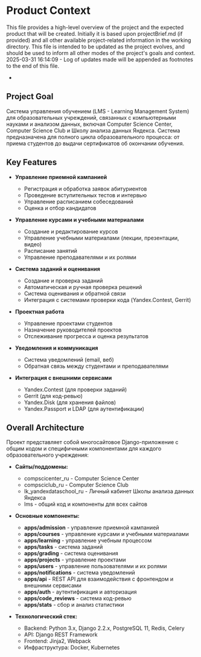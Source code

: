 # Product Context

This file provides a high-level overview of the project and the expected product that will be created. Initially it is based upon projectBrief.md (if provided) and all other available project-related information in the working directory. This file is intended to be updated as the project evolves, and should be used to inform all other modes of the project's goals and context.
2025-03-31 16:14:09 - Log of updates made will be appended as footnotes to the end of this file.

*

## Project Goal

Система управления обучением (LMS - Learning Management System) для образовательных учреждений, связанных с компьютерными науками и анализом данных, включая Computer Science Center, Computer Science Club и Школу анализа данных Яндекса. Система предназначена для полного цикла образовательного процесса: от приема студентов до выдачи сертификатов об окончании обучения.

## Key Features

* **Управление приемной кампанией**
  - Регистрация и обработка заявок абитуриентов
  - Проведение вступительных тестов и интервью
  - Управление расписанием собеседований
  - Оценка и отбор кандидатов

* **Управление курсами и учебными материалами**
  - Создание и редактирование курсов
  - Управление учебными материалами (лекции, презентации, видео)
  - Расписание занятий
  - Управление преподавателями и их ролями

* **Система заданий и оценивания**
  - Создание и проверка заданий
  - Автоматическая и ручная проверка решений
  - Система оценивания и обратной связи
  - Интеграция с системами проверки кода (Yandex.Contest, Gerrit)

* **Проектная работа**
  - Управление проектами студентов
  - Назначение руководителей проектов
  - Отслеживание прогресса и оценка результатов

* **Уведомления и коммуникация**
  - Система уведомлений (email, веб)
  - Обратная связь между студентами и преподавателями

* **Интеграция с внешними сервисами**
  - Yandex.Contest (для проверки заданий)
  - Gerrit (для код-ревью)
  - Yandex.Disk (для хранения файлов)
  - Yandex.Passport и LDAP (для аутентификации)

## Overall Architecture

Проект представляет собой многосайтовое Django-приложение с общим кодом и специфичными компонентами для каждого образовательного учреждения:

* **Сайты/поддомены:**
  - compscicenter_ru - Computer Science Center
  - compsciclub_ru - Computer Science Club
  - lk_yandexdataschool_ru - Личный кабинет Школы анализа данных Яндекса
  - lms - общий код и компоненты для всех сайтов

* **Основные компоненты:**
  - **apps/admission** - управление приемной кампанией
  - **apps/courses** - управление курсами и учебными материалами
  - **apps/learning** - управление учебным процессом
  - **apps/tasks** - система заданий
  - **apps/grading** - система оценивания
  - **apps/projects** - управление проектами
  - **apps/users** - управление пользователями и их ролями
  - **apps/notifications** - система уведомлений
  - **apps/api** - REST API для взаимодействия с фронтендом и внешними сервисами
  - **apps/auth** - аутентификация и авторизация
  - **apps/code_reviews** - система код-ревью
  - **apps/stats** - сбор и анализ статистики

* **Технологический стек:**
  - Backend: Python 3.x, Django 2.2.x, PostgreSQL 11, Redis, Celery
  - API: Django REST Framework
  - Frontend: Jinja2, Webpack
  - Инфраструктура: Docker, Kubernetes